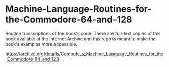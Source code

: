 # Machine-Language-Routines-for-the-Commodore-64-and-128

Routine transcriptions of the book's code. There are full-text copies of this book available at the Internet Archive and this repo 
is meant to make the book's examples more accessible.

https://archive.org/details/Compute_s_Machine_Language_Routines_for_the_Commodore_64_and_128
